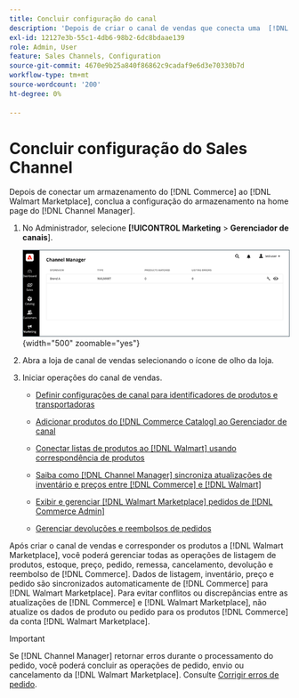 ```yaml
---
title: Concluir configuração do canal
description: 'Depois de criar o canal de vendas que conecta uma  [!DNL Commerce] Exibição de loja a  [!DNL Walmart Marketplace], abra o canal e conclua a configuração do canal. Em seguida, inicie o processo para adicionar produtos, gerenciar listas, estoque, preços e pedidos de  [!DNL Channel Manager].'
exl-id: 12127e3b-55c1-4db6-98b2-6dc8bdaae139
role: Admin, User
feature: Sales Channels, Configuration
source-git-commit: 4670e9b25a840f86862c9cadaf9e6d3e70330b7d
workflow-type: tm+mt
source-wordcount: '200'
ht-degree: 0%

---
```


# Concluir configuração do Sales Channel

Depois de conectar um armazenamento do [!DNL Commerce] ao [!DNL Walmart Marketplace], conclua a configuração do armazenamento na home page do [!DNL Channel Manager].

1. No Administrador, selecione **[!UICONTROL Marketing** > **Gerenciador de canais**].

   ![Gerenciar Áreas de Armazenamento do Gerenciador de Canais](assets/channel-manager-setup-first-store.png){width="500" zoomable="yes"}

1. Abra a loja de canal de vendas selecionando o ícone de olho da loja.

1. Iniciar operações do canal de vendas.

   - [Definir configurações de canal para identificadores de produtos e transportadoras](settings-overview.md)

   - [Adicionar produtos do  [!DNL Commerce Catalog]  ao Gerenciador de canal](add-products-to-channel-store.md)

   - [Conectar listas de produtos ao [!DNL Walmart] usando correspondência de produtos](connect-listings-to-marketplace.md)

   - [Saiba como [!DNL Channel Manager] sincroniza atualizações de inventário e preços entre [!DNL Commerce] e [!DNL Walmart]](inventory-and-price-updates.md)

   - [Exibir e gerenciar [!DNL Walmart Marketplace] pedidos de [!DNL Commerce Admin]](manage-orders.md)

   - [Gerenciar devoluções e reembolsos de pedidos](return-refund-orders.md)

Após criar o canal de vendas e corresponder os produtos a [!DNL Walmart Marketplace], você poderá gerenciar todas as operações de listagem de produtos, estoque, preço, pedido, remessa, cancelamento, devolução e reembolso de [!DNL Commerce]. Dados de listagem, inventário, preço e pedido são sincronizados automaticamente de [!DNL Commerce] para [!DNL Walmart Marketplace]. Para evitar conflitos ou discrepâncias entre as atualizações de [!DNL Commerce] e [!DNL Walmart Marketplace], não atualize os dados de produto ou pedido para os produtos [!DNL Commerce] da conta [!DNL Walmart Marketplace].

>[!IMPORTANT]
>
>Se [!DNL Channel Manager] retornar erros durante o processamento do pedido, você poderá concluir as operações de pedido, envio ou cancelamento da [!DNL Walmart Marketplace]. Consulte [Corrigir erros de pedido](process-orders.md#fix-order-errors).
